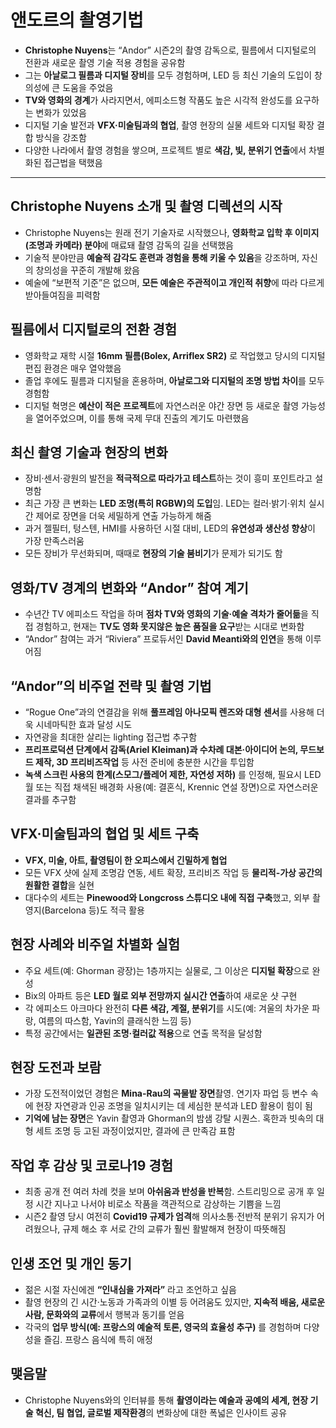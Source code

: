 # 앤도르의 촬영기법


* **Christophe Nuyens**는 “Andor” 시즌2의 촬영 감독으로, 필름에서 디지털로의 전환과 새로운 촬영 기술 적용 경험을 공유함
* 그는 **아날로그 필름과 디지털 장비**를 모두 경험하며, LED 등 최신 기술의 도입이 창의성에 큰 도움을 주었음
* **TV와 영화의 경계**가 사라지면서, 에피소드형 작품도 높은 시각적 완성도를 요구하는 변화가 있었음
* 디지털 기술 발전과 **VFX·미술팀과의 협업**, 촬영 현장의 실물 세트와 디지털 확장 결합 방식을 강조함
* 다양한 나라에서 촬영 경험을 쌓으며, 프로젝트 별로 **색감, 빛, 분위기 연출**에서 차별화된 접근법을 택했음

---

Christophe Nuyens 소개 및 촬영 디렉션의 시작
---------------------------------

* Christophe Nuyens는 원래 전기 기술자로 시작했으나, **영화학교 입학 후 이미지(조명과 카메라) 분야**에 매료돼 촬영 감독의 길을 선택했음
* 기술적 분야만큼 **예술적 감각도 훈련과 경험을 통해 키울 수 있음**을 강조하며, 자신의 창의성을 꾸준히 개발해 왔음
* 예술에 “보편적 기준”은 없으며, **모든 예술은 주관적이고 개인적 취향**에 따라 다르게 받아들여짐을 피력함

필름에서 디지털로의 전환 경험
----------------

* 영화학교 재학 시절 **16mm 필름(Bolex, Arriflex SR2)** 로 작업했고 당시의 디지털 편집 환경은 매우 열악했음
* 졸업 후에도 필름과 디지털을 혼용하며, **아날로그와 디지털의 조명 방법 차이**를 모두 경험함
* 디지털 혁명은 **예산이 적은 프로젝트**에 자연스러운 야간 장면 등 새로운 촬영 가능성을 열어주었으며, 이를 통해 국제 무대 진출의 계기도 마련했음

최신 촬영 기술과 현장의 변화
----------------

* 장비·센서·광원의 발전을 **적극적으로 따라가고 테스트**하는 것이 흥미 포인트라고 설명함
* 최근 가장 큰 변화는 **LED 조명(특히 RGBW)의 도입**임. LED는 컬러·밝기·위치 실시간 제어로 장면을 더욱 세밀하게 연출 가능하게 해줌
* 과거 젤필터, 텅스텐, HMI를 사용하던 시절 대비, LED의 **유연성과 생산성 향상**이 가장 만족스러움
* 모든 장비가 무선화되며, 때때로 **현장의 기술 붐비기**가 문제가 되기도 함

영화/TV 경계의 변화와 “Andor” 참여 계기
---------------------------

* 수년간 TV 에피소드 작업을 하며 **점차 TV와 영화의 기술·예술 격차가 줄어듦**을 직접 경험하고, 현재는 **TV도 영화 못지않은 높은 품질을 요구**받는 시대로 변화함
* “Andor” 참여는 과거 “Riviera” 프로듀서인 **David Meanti와의 인연**을 통해 이루어짐

“Andor”의 비주얼 전략 및 촬영 기법
-----------------------

* “Rogue One”과의 연결감을 위해 **풀프레임 아나모픽 렌즈와 대형 센서**를 사용해 더욱 시네마틱한 효과 달성 시도
* 자연광을 최대한 살리는 lighting 접근법 추구함
* **프리프로덕션 단계에서 감독(Ariel Kleiman)과 수차례 대본·아이디어 논의, 무드보드 제작, 3D 프리비즈작업** 등 사전 준비에 충분한 시간을 투입함
* **녹색 스크린 사용의 한계(스모그/플레어 제한, 자연성 저하)** 를 인정해, 필요시 LED 월 또는 직접 채색된 배경화 사용(예: 결혼식, Krennic 연설 장면)으로 자연스러운 결과를 추구함

VFX·미술팀과의 협업 및 세트 구축
--------------------

* **VFX, 미술, 아트, 촬영팀이 한 오피스에서 긴밀하게 협업**
* 모든 VFX 샷에 실제 조명감 연동, 세트 확장, 프리비즈 작업 등 **물리적-가상 공간의 원활한 결합**을 실현
* 대다수의 세트는 **Pinewood와 Longcross 스튜디오 내에 직접 구축**했고, 외부 촬영지(Barcelona 등)도 적극 활용

현장 사례와 비주얼 차별화 실험
-----------------

* 주요 세트(예: Ghorman 광장)는 1층까지는 실물로, 그 이상은 **디지털 확장**으로 완성
* Bix의 아파트 등은 **LED 월로 외부 전망까지 실시간 연출**하여 새로운 샷 구현
* 각 에피소드 아크마다 완전히 **다른 색감, 계절, 분위기**를 시도(예: 겨울의 차가운 파랑, 여름의 따스함, Yavin의 클래식한 느낌 등)
* 특정 공간에서는 **일관된 조명·컬러값 적용**으로 연출 목적을 달성함

현장 도전과 보람
---------

* 가장 도전적이었던 경험은 **Mina-Rau의 곡물밭 장면**촬영. 연기자 파업 등 변수 속에 현장 자연광과 인공 조명을 일치시키는 데 세심한 분석과 LED 활용이 힘이 됨
* **기억에 남는 장면**은 Yavin 촬영과 Ghorman의 밤샘 강탈 시퀀스. 혹한과 빗속의 대형 세트 조명 등 고된 과정이었지만, 결과에 큰 만족감 표함

작업 후 감상 및 코로나19 경험
------------------

* 최종 공개 전 여러 차례 컷을 보며 **아쉬움과 반성을 반복**함. 스트리밍으로 공개 후 일정 시간 지나고 나서야 비로소 작품을 객관적으로 감상하는 기쁨을 느낌
* 시즌2 촬영 당시 여전히 **Covid19 규제가 엄격**해 의사소통·전반적 분위기 유지가 어려웠으나, 규제 해소 후 서로 간의 교류가 훨씬 활발해져 현장이 따뜻해짐

인생 조언 및 개인 동기
-------------

* 젊은 시절 자신에겐 **“인내심을 가져라”** 라고 조언하고 싶음
* 촬영 현장의 긴 시간·노동과 가족과의 이별 등 어려움도 있지만, **지속적 배움, 새로운 사람, 문화와의 교류**에서 행복과 동기를 얻음
* 각국의 **업무 방식(예: 프랑스의 예술적 토론, 영국의 효율성 추구)** 를 경험하며 다양성을 즐김. 프랑스 음식에 특히 애정

맺음말
---

* Christophe Nuyens와의 인터뷰를 통해 **촬영이라는 예술과 공예의 세계, 현장 기술 혁신, 팀 협업, 글로벌 제작환경**의 변화상에 대한 폭넓은 인사이트 공유
